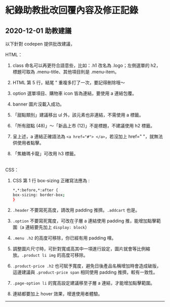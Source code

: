 # 紀錄助教批改回覆內容及修正記錄

## 2020-12-01 助教建議

以下針對 codepen 提供批改建議，

HTML：

1. class 命名可以再更符合語意些，比如：.h1 改名為 .logo；左側選單的 h2，標題可取為 .menu-title、其他項目則是 .menu-item。

2. HTML 第 5 行，結尾 " 重複多打了一次，要記得刪除哦～

3. option 選單項目、購物車 icon 皆為連結，要使用 a 連結包覆。

4. banner 圖片沒載入成功。

5. 「甜點類別」建議移出 ul 外，該元素也非連結，不需使用 a 標籤。

6. 「所有甜點 (48)」～「新品上市 (12)」不是標題，不建議使用 h2 標籤。

7. 呈上述，a 連結正確語法為 ```<a href="#"> </a>```，若沒加上 href=" "，就無法供使用者點擊。

8. 「焦糖瑪卡龍」可改用 h3 標籤。
</br></br>

CSS：

1. CSS 第 1 行 box-sizing 正確寫法應為 :

    ```bash
    *,*:before,*:after {
    box-sizing: border-box;
    }
    ```

2. ```.header``` 不要寫死高度，請改用 padding 推擠。```.addcart``` 也是。

3. ```.option``` 不要寫死寬度，可改在子層 a 連結使用 padding 推，能增加點擊範圍（a 連結要先加上 ```display: block```）

4. ```.menu .h2``` 的高度可移除，你已經有用 padding 哩。

5. 調整圖片尺寸時，可針對寬或高其中一項進行設定，圖片就會等比例縮放。```.product li img``` 的高度可移除。

6. ```.product-price .h2``` 也可賦予寬度，避免日後產品名稱增加時會造成破版，這邊建議與 ```.product-price span``` 相同使用 padding 推擠，較有一致性。

7. ```.page-option li``` 的寬高設定建議移至子層 a 連結，才能增加點擊範圍。

8. 連結都要加上 hover 效果，增進使用者體驗。

---
